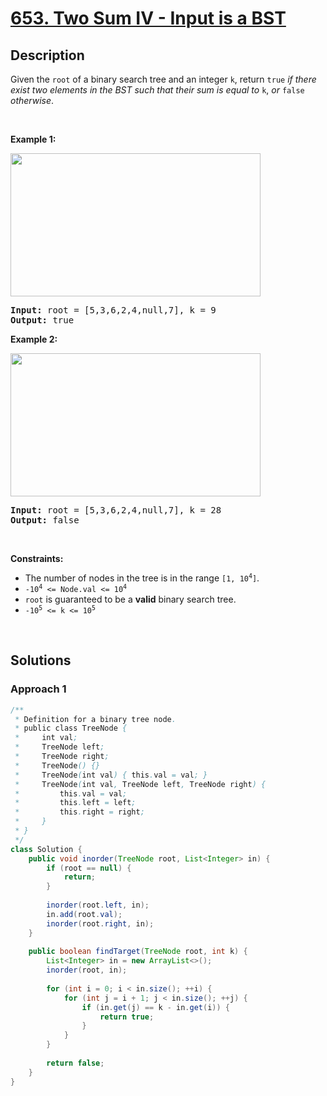 # [653. Two Sum IV - Input is a BST](https://leetcode.com/problems/two-sum-iv-input-is-a-bst)

## Description

<p>Given the <code>root</code> of a binary search tree and an integer <code>k</code>, return <code>true</code> <em>if there exist two elements in the BST such that their sum is equal to</em> <code>k</code>, <em>or</em> <code>false</code> <em>otherwise</em>.</p>
<p>&nbsp;</p>

<p><strong class="example">Example 1:</strong></p>
<img alt="" src="https://fastly.jsdelivr.net/gh/doocs/leetcode@main/solution/0600-0699/0653.Two%20Sum%20IV%20-%20Input%20is%20a%20BST/images/sum_tree_1.jpg" style="width: 400px; height: 229px;" />
<pre>
<strong>Input:</strong> root = [5,3,6,2,4,null,7], k = 9
<strong>Output:</strong> true
</pre>

<p><strong class="example">Example 2:</strong></p>
<img alt="" src="https://fastly.jsdelivr.net/gh/doocs/leetcode@main/solution/0600-0699/0653.Two%20Sum%20IV%20-%20Input%20is%20a%20BST/images/sum_tree_2.jpg" style="width: 400px; height: 229px;" />
<pre>
<strong>Input:</strong> root = [5,3,6,2,4,null,7], k = 28
<strong>Output:</strong> false
</pre>
<p>&nbsp;</p>

<p><strong>Constraints:</strong></p>
<ul>
    <li>The number of nodes in the tree is in the range <code>[1, 10<sup>4</sup>]</code>.</li>
    <li><code>-10<sup>4</sup> &lt;= Node.val &lt;= 10<sup>4</sup></code></li>
    <li><code>root</code> is guaranteed to be a <strong>valid</strong> binary search tree.</li>
    <li><code>-10<sup>5</sup> &lt;= k &lt;= 10<sup>5</sup></code></li>
</ul>
<p>&nbsp;</p>

## Solutions

### **Approach 1**

```java
/**
 * Definition for a binary tree node.
 * public class TreeNode {
 *     int val;
 *     TreeNode left;
 *     TreeNode right;
 *     TreeNode() {}
 *     TreeNode(int val) { this.val = val; }
 *     TreeNode(int val, TreeNode left, TreeNode right) {
 *         this.val = val;
 *         this.left = left;
 *         this.right = right;
 *     }
 * }
 */
class Solution {
    public void inorder(TreeNode root, List<Integer> in) {
        if (root == null) {
            return;
        }
        
        inorder(root.left, in);
        in.add(root.val);
        inorder(root.right, in);
    }
    
    public boolean findTarget(TreeNode root, int k) {
        List<Integer> in = new ArrayList<>();
        inorder(root, in);
        
        for (int i = 0; i < in.size(); ++i) {
            for (int j = i + 1; j < in.size(); ++j) {
                if (in.get(j) == k - in.get(i)) {
                    return true;
                }
            }
        }
        
        return false;
    }
}
```
